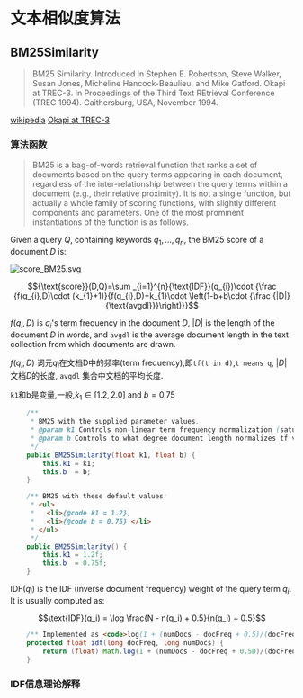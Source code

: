 # 文本相似度算法

## BM25Similarity

> BM25 Similarity. Introduced in Stephen E. Robertson, Steve Walker, Susan Jones, Micheline Hancock-Beaulieu, and Mike Gatford. Okapi at TREC-3. In Proceedings of the Third Text REtrieval Conference (TREC 1994). Gaithersburg, USA, November 1994.

[wikipedia](https://en.wikipedia.org/wiki/Okapi_BM25)
[Okapi at TREC-3](http://trec.nist.gov/pubs/trec3/papers/city.ps.gz)

### 算法函数

> BM25 is a bag-of-words retrieval function that ranks a set of documents based on the query terms appearing in each document, regardless of the inter-relationship between the query terms within a document (e.g., their relative proximity). It is not a single function, but actually a whole family of scoring functions, with slightly different components and parameters. One of the most prominent instantiations of the function is as follows.

Given a query $Q$, containing keywords $q_{1},...,q_{n}$, the BM25 score of a document $D$ is:

![score_BM25.svg](./doc/score_BM25.svg)

$${\text{score}}(D,Q)=\sum _{i=1}^{n}{\text{IDF}}(q_{i})\cdot {\frac {f(q_{i},D)\cdot (k_{1}+1)}{f(q_{i},D)+k_{1}\cdot \left(1-b+b\cdot {\frac {|D|}{\text{avgdl}}}\right)}}$$

$f(q_i, D)$ is $q_{i}$'s term frequency in the document $D$, $|D|$ is the length of the document $D$ in words, and `avgdl` is the average document length in the text collection from which documents are drawn.

$f(q_i, D)$     词元$q_i$在文档D中的频率(term frequency),即`tf(t in d)`,`t means q`,
$|D|$           文档$D$的长度,
`avgdl`         集合中文档的平均长度.

`k1`和b是变量,一般,$k_1 \in [1.2,2.0]$ and $b = 0.75$

```JAVA
    /**
     * BM25 with the supplied parameter values.
     * @param k1 Controls non-linear term frequency normalization (saturation). 控制非线性词元频率归一化(饱和).
     * @param b Controls to what degree document length normalizes tf values. 控制文档长度归一化tf值的程度.
     */
    public BM25Similarity(float k1, float b) {
        this.k1 = k1;
        this.b  = b;
    }

    /** BM25 with these default values:
     * <ul>
     *   <li>{@code k1 = 1.2},
     *   <li>{@code b = 0.75}.</li>
     * </ul>
     */
    public BM25Similarity() {
        this.k1 = 1.2f;
        this.b  = 0.75f;
    }
```

$\text{IDF}(q_i)$ is the IDF (inverse document frequency) weight of the query term $q_{i}$. It is usually computed as:

$$\text{IDF}(q_i) = \log \frac{N - n(q_i) + 0.5}{n(q_i) + 0.5}$$

```JAVA
    /** Implemented as <code>log(1 + (numDocs - docFreq + 0.5)/(docFreq + 0.5))</code>. */
    protected float idf(long docFreq, long numDocs) {
        return (float) Math.log(1 + (numDocs - docFreq + 0.5D)/(docFreq + 0.5D));
    }
```

### IDF信息理论解释

